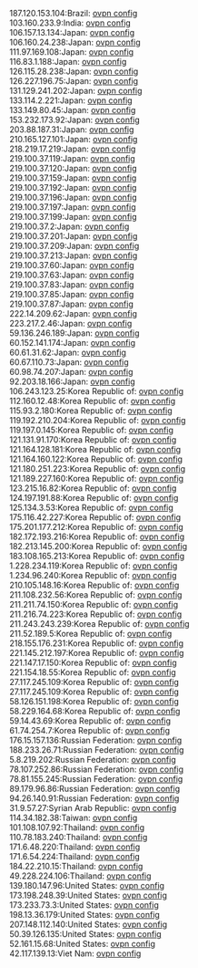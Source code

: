 187.120.153.104:Brazil: [ovpn config](vpn/187_120_153_104.ovpn)  
103.160.233.9:India: [ovpn config](vpn/103_160_233_9.ovpn)  
106.157.13.134:Japan: [ovpn config](vpn/106_157_13_134.ovpn)  
106.160.24.238:Japan: [ovpn config](vpn/106_160_24_238.ovpn)  
111.97.169.108:Japan: [ovpn config](vpn/111_97_169_108.ovpn)  
116.83.1.188:Japan: [ovpn config](vpn/116_83_1_188.ovpn)  
126.115.28.238:Japan: [ovpn config](vpn/126_115_28_238.ovpn)  
126.227.196.75:Japan: [ovpn config](vpn/126_227_196_75.ovpn)  
131.129.241.202:Japan: [ovpn config](vpn/131_129_241_202.ovpn)  
133.114.2.221:Japan: [ovpn config](vpn/133_114_2_221.ovpn)  
133.149.80.45:Japan: [ovpn config](vpn/133_149_80_45.ovpn)  
153.232.173.92:Japan: [ovpn config](vpn/153_232_173_92.ovpn)  
203.88.187.31:Japan: [ovpn config](vpn/203_88_187_31.ovpn)  
210.165.127.101:Japan: [ovpn config](vpn/210_165_127_101.ovpn)  
218.219.17.219:Japan: [ovpn config](vpn/218_219_17_219.ovpn)  
219.100.37.119:Japan: [ovpn config](vpn/219_100_37_119.ovpn)  
219.100.37.120:Japan: [ovpn config](vpn/219_100_37_120.ovpn)  
219.100.37.159:Japan: [ovpn config](vpn/219_100_37_159.ovpn)  
219.100.37.192:Japan: [ovpn config](vpn/219_100_37_192.ovpn)  
219.100.37.196:Japan: [ovpn config](vpn/219_100_37_196.ovpn)  
219.100.37.197:Japan: [ovpn config](vpn/219_100_37_197.ovpn)  
219.100.37.199:Japan: [ovpn config](vpn/219_100_37_199.ovpn)  
219.100.37.2:Japan: [ovpn config](vpn/219_100_37_2.ovpn)  
219.100.37.201:Japan: [ovpn config](vpn/219_100_37_201.ovpn)  
219.100.37.209:Japan: [ovpn config](vpn/219_100_37_209.ovpn)  
219.100.37.213:Japan: [ovpn config](vpn/219_100_37_213.ovpn)  
219.100.37.60:Japan: [ovpn config](vpn/219_100_37_60.ovpn)  
219.100.37.63:Japan: [ovpn config](vpn/219_100_37_63.ovpn)  
219.100.37.83:Japan: [ovpn config](vpn/219_100_37_83.ovpn)  
219.100.37.85:Japan: [ovpn config](vpn/219_100_37_85.ovpn)  
219.100.37.87:Japan: [ovpn config](vpn/219_100_37_87.ovpn)  
222.14.209.62:Japan: [ovpn config](vpn/222_14_209_62.ovpn)  
223.217.2.46:Japan: [ovpn config](vpn/223_217_2_46.ovpn)  
59.136.246.189:Japan: [ovpn config](vpn/59_136_246_189.ovpn)  
60.152.141.174:Japan: [ovpn config](vpn/60_152_141_174.ovpn)  
60.61.31.62:Japan: [ovpn config](vpn/60_61_31_62.ovpn)  
60.67.110.73:Japan: [ovpn config](vpn/60_67_110_73.ovpn)  
60.98.74.207:Japan: [ovpn config](vpn/60_98_74_207.ovpn)  
92.203.18.166:Japan: [ovpn config](vpn/92_203_18_166.ovpn)  
106.243.123.25:Korea Republic of: [ovpn config](vpn/106_243_123_25.ovpn)  
112.160.12.48:Korea Republic of: [ovpn config](vpn/112_160_12_48.ovpn)  
115.93.2.180:Korea Republic of: [ovpn config](vpn/115_93_2_180.ovpn)  
119.192.210.204:Korea Republic of: [ovpn config](vpn/119_192_210_204.ovpn)  
119.197.0.145:Korea Republic of: [ovpn config](vpn/119_197_0_145.ovpn)  
121.131.91.170:Korea Republic of: [ovpn config](vpn/121_131_91_170.ovpn)  
121.164.128.181:Korea Republic of: [ovpn config](vpn/121_164_128_181.ovpn)  
121.164.160.122:Korea Republic of: [ovpn config](vpn/121_164_160_122.ovpn)  
121.180.251.223:Korea Republic of: [ovpn config](vpn/121_180_251_223.ovpn)  
121.189.227.160:Korea Republic of: [ovpn config](vpn/121_189_227_160.ovpn)  
123.215.16.82:Korea Republic of: [ovpn config](vpn/123_215_16_82.ovpn)  
124.197.191.88:Korea Republic of: [ovpn config](vpn/124_197_191_88.ovpn)  
125.134.3.53:Korea Republic of: [ovpn config](vpn/125_134_3_53.ovpn)  
175.116.42.227:Korea Republic of: [ovpn config](vpn/175_116_42_227.ovpn)  
175.201.177.212:Korea Republic of: [ovpn config](vpn/175_201_177_212.ovpn)  
182.172.193.216:Korea Republic of: [ovpn config](vpn/182_172_193_216.ovpn)  
182.213.145.200:Korea Republic of: [ovpn config](vpn/182_213_145_200.ovpn)  
183.108.165.213:Korea Republic of: [ovpn config](vpn/183_108_165_213.ovpn)  
1.228.234.119:Korea Republic of: [ovpn config](vpn/1_228_234_119.ovpn)  
1.234.96.240:Korea Republic of: [ovpn config](vpn/1_234_96_240.ovpn)  
210.105.148.16:Korea Republic of: [ovpn config](vpn/210_105_148_16.ovpn)  
211.108.232.56:Korea Republic of: [ovpn config](vpn/211_108_232_56.ovpn)  
211.211.74.150:Korea Republic of: [ovpn config](vpn/211_211_74_150.ovpn)  
211.216.74.223:Korea Republic of: [ovpn config](vpn/211_216_74_223.ovpn)  
211.243.243.239:Korea Republic of: [ovpn config](vpn/211_243_243_239.ovpn)  
211.52.189.5:Korea Republic of: [ovpn config](vpn/211_52_189_5.ovpn)  
218.155.176.231:Korea Republic of: [ovpn config](vpn/218_155_176_231.ovpn)  
221.145.212.197:Korea Republic of: [ovpn config](vpn/221_145_212_197.ovpn)  
221.147.17.150:Korea Republic of: [ovpn config](vpn/221_147_17_150.ovpn)  
221.154.18.55:Korea Republic of: [ovpn config](vpn/221_154_18_55.ovpn)  
27.117.245.109:Korea Republic of: [ovpn config](vpn/27_117_245_109.ovpn)  
27.117.245.109:Korea Republic of: [ovpn config](vpn/27_117_245_109.ovpn)  
58.126.151.198:Korea Republic of: [ovpn config](vpn/58_126_151_198.ovpn)  
58.229.164.68:Korea Republic of: [ovpn config](vpn/58_229_164_68.ovpn)  
59.14.43.69:Korea Republic of: [ovpn config](vpn/59_14_43_69.ovpn)  
61.74.254.7:Korea Republic of: [ovpn config](vpn/61_74_254_7.ovpn)  
176.15.157.136:Russian Federation: [ovpn config](vpn/176_15_157_136.ovpn)  
188.233.26.71:Russian Federation: [ovpn config](vpn/188_233_26_71.ovpn)  
5.8.219.202:Russian Federation: [ovpn config](vpn/5_8_219_202.ovpn)  
78.107.252.86:Russian Federation: [ovpn config](vpn/78_107_252_86.ovpn)  
78.81.155.245:Russian Federation: [ovpn config](vpn/78_81_155_245.ovpn)  
89.179.96.86:Russian Federation: [ovpn config](vpn/89_179_96_86.ovpn)  
94.26.140.91:Russian Federation: [ovpn config](vpn/94_26_140_91.ovpn)  
31.9.57.27:Syrian Arab Republic: [ovpn config](vpn/31_9_57_27.ovpn)  
114.34.182.38:Taiwan: [ovpn config](vpn/114_34_182_38.ovpn)  
101.108.107.92:Thailand: [ovpn config](vpn/101_108_107_92.ovpn)  
110.78.183.240:Thailand: [ovpn config](vpn/110_78_183_240.ovpn)  
171.6.48.220:Thailand: [ovpn config](vpn/171_6_48_220.ovpn)  
171.6.54.224:Thailand: [ovpn config](vpn/171_6_54_224.ovpn)  
184.22.210.15:Thailand: [ovpn config](vpn/184_22_210_15.ovpn)  
49.228.224.106:Thailand: [ovpn config](vpn/49_228_224_106.ovpn)  
139.180.147.96:United States: [ovpn config](vpn/139_180_147_96.ovpn)  
173.198.248.39:United States: [ovpn config](vpn/173_198_248_39.ovpn)  
173.233.73.3:United States: [ovpn config](vpn/173_233_73_3.ovpn)  
198.13.36.179:United States: [ovpn config](vpn/198_13_36_179.ovpn)  
207.148.112.140:United States: [ovpn config](vpn/207_148_112_140.ovpn)  
50.39.126.135:United States: [ovpn config](vpn/50_39_126_135.ovpn)  
52.161.15.68:United States: [ovpn config](vpn/52_161_15_68.ovpn)  
42.117.139.13:Viet Nam: [ovpn config](vpn/42_117_139_13.ovpn)  
